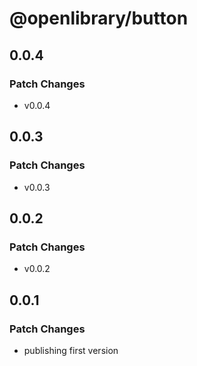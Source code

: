 # @openlibrary/button

## 0.0.4

### Patch Changes

- v0.0.4

## 0.0.3

### Patch Changes

- v0.0.3

## 0.0.2

### Patch Changes

- v0.0.2

## 0.0.1

### Patch Changes

- publishing first version
